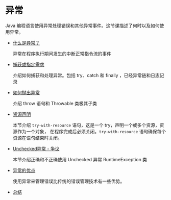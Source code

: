 # 异常
Java 编程语言使用异常处理错误和其他异常事件。这节课描述了何时以及如何使用异常。

* [什么是异常？](./definition.md)

    异常在程序执行期间发生的中断正常指令流的事件
* [捕获或指定需求](./catchOrDeclare.md)

    介绍如何捕获和处理异常。包括 try、catch 和  finally ，已经异常链和日志记录
* [如何抛出异常](./throwing.md)

    介绍 throw 语句和 Throwable 类极其子类
* [资源声明](./handling/tryResourceClose.md)

    本节介绍 `try-with-resource` 语句，这是一个 try，声明一个或多个资源，资源作为一个对象，
    在程序完成后必须关闭。`try-with-resource` 语句确保每个资源在语句结束时关闭。  

* [Unchecked异常 - 争议](./runtime.md)

    本节介绍正确和不正确使用 Unchecked 异常 RuntimeException 类

* [异常的优点](./advantages.md)

    使用异常来管理错误比传统的错误管理技术有一些优势。    

* [总结](./summary.md)
